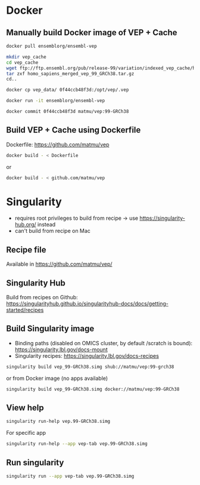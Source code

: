 # Docker

## Manually build Docker image of VEP + Cache

```bash
docker pull ensemblorg/ensembl-vep

mkdir vep_cache
cd vep_cache
wget ftp://ftp.ensembl.org/pub/release-99/variation/indexed_vep_cache/homo_sapiens_merged_vep_99_GRCh38.tar.gz
tar zxf homo_sapiens_merged_vep_99_GRCh38.tar.gz
cd..

docker cp vep_data/ 0f44ccb48f3d:/opt/vep/.vep

docker run -it ensemblorg/ensembl-vep

docker commit 0f44ccb48f3d matmu/vep:99-GRCh38
```

## Build VEP + Cache using Dockerfile
Dockerfile: https://github.com/matmu/vep
```bash
docker build - < Dockerfile
```
or
```bash
docker build - < github.com/matmu/vep
```

# Singularity
* requires root privileges to build from recipe -> use https://singularity-hub.org/ instead
* can't build from recipe on Mac

## Recipe file
Available in https://github.com/matmu/vep/

## Singularity Hub
Build from recipes on Github: https://singularityhub.github.io/singularityhub-docs/docs/getting-started/recipes


## Build Singularity image
* Binding paths (disabled on OMICS cluster, by default /scratch is bound): https://singularity.lbl.gov/docs-mount
* Singularity recipes: https://singularity.lbl.gov/docs-recipes

```bash
singularity build vep_99-GRCh38.simg shub://matmu/vep:99-grch38
```

or from Docker image (no apps available)
```bash
singularity build vep_99-GRCh38.simg docker://matmu/vep:99-GRCh38
```

## View help
```bash
singularity run-help vep.99-GRCh38.simg
```

For specific app
```bash
singularity run-help --app vep-tab vep.99-GRCh38.simg
```

##  Run singularity
```bash
singularity run --app vep-tab vep.99-GRCh38.simg
```
